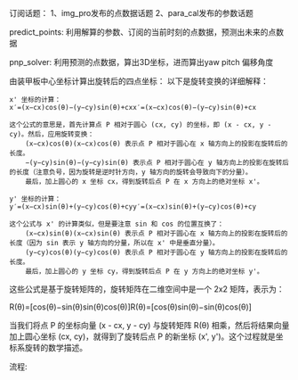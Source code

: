 订阅话题：
1、img_pro发布的点数据话题
2、para_cal发布的参数话题

predict_points:
    利用解算的参数、订阅的当前时刻的点数据，预测出未来的点数据

pnp_solver:
    利用预测的点数据，算出3D坐标，进而算出yaw pitch 偏移角度

由装甲板中心坐标计算出旋转后的四点坐标：
以下是旋转变换的详细解释：

    x' 坐标的计算：
    x′=(x−cx)cos⁡(θ)−(y−cy)sin⁡(θ)+cxx′=(x−cx)cos(θ)−(y−cy)sin(θ)+cx

    这个公式的意思是，首先计算点 P 相对于圆心 (cx, cy) 的坐标，即 (x - cx, y - cy)。然后，应用旋转变换：
        (x−cx)cos⁡(θ)(x−cx)cos(θ) 表示点 P 相对于圆心在 x 轴方向上的投影在旋转后的长度。
        −(y−cy)sin⁡(θ)−(y−cy)sin(θ) 表示点 P 相对于圆心在 y 轴方向上的投影在旋转后的长度（注意负号，因为旋转是逆时针方向，y 轴方向的旋转会导致向下的分量）。
        最后，加上圆心的 x 坐标 cx，得到旋转后点 P 在 x 方向上的绝对坐标 x'。

    y' 坐标的计算：
    y′=(x−cx)sin⁡(θ)+(y−cy)cos⁡(θ)+cyy′=(x−cx)sin(θ)+(y−cy)cos(θ)+cy

    这个公式与 x' 的计算类似，但是要注意 sin 和 cos 的位置互换了：
        (x−cx)sin⁡(θ)(x−cx)sin(θ) 表示点 P 相对于圆心在 x 轴方向上的投影在旋转后的长度（因为 sin 表示 y 轴方向的分量，所以在 x' 中是垂直分量）。
        (y−cy)cos⁡(θ)(y−cy)cos(θ) 表示点 P 相对于圆心在 y 轴方向上的投影在旋转后的长度。
        最后，加上圆心的 y 坐标 cy，得到旋转后点 P 在 y 方向上的绝对坐标 y'。

这些公式是基于旋转矩阵的，旋转矩阵在二维空间中是一个 2x2 矩阵，表示为：

R(θ)=[cos⁡(θ)−sin⁡(θ)sin⁡(θ)cos⁡(θ)]R(θ)=[cos(θ)sin(θ)​−sin(θ)cos(θ)​]

当我们将点 P 的坐标向量 (x - cx, y - cy) 与旋转矩阵 R(θ) 相乘，然后将结果向量加上圆心坐标 (cx, cy)，就得到了旋转后点 P 的新坐标 (x', y')。这个过程就是坐标系旋转的数学描述。

流程:
    